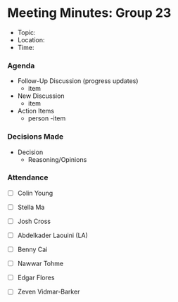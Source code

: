 # Meeting Minutes: Group 23
- Topic:
- Location: 
- Time: 

### Agenda
- Follow-Up Discussion (progress updates)
  - item
- New Discussion
  - item
- Action Items
  - person
    -item 

### Decisions Made
- Decision
  - Reasoning/Opinions

### Attendance
- [ ] Colin Young
- [ ] Stella Ma
- [ ] Josh Cross
- [ ] Abdelkader Laouini (LA)
- [ ] Benny Cai
- [ ] Nawwar Tohme
- [ ] Edgar Flores
- [ ] Zeven Vidmar-Barker

